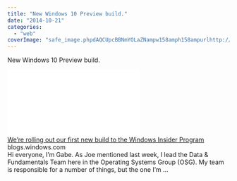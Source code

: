 ```yaml
---
title: "New Windows 10 Preview build."
date: "2014-10-21"
categories: 
  - "web"
coverImage: "safe_image.phpdAQCUpcBBNmYOLaZNampw158amph158ampurlhttp://az648995.vo_.msecnd.net/win/2014/10/Ring1-1024x357.png"
---
```


New Windows 10 Preview build.  
  
[![](images/safe_image.php?d=AQCUpcBBNmYOLaZN&w=158&h=158&url=http%3A%2F%2Faz648995.vo.msecnd.net%2Fwin%2F2014%2F10%2FRing1-1024x357.png)](http://l.facebook.com/l.php?u=http%3A%2F%2Fblogs.windows.com%2Fbloggingwindows%2F2014%2F10%2F21%2Fwere-rolling-out-our-first-new-build-to-the-windows-insider-program%2F%23.VEbbfzW8QUQ.facebook&h=fAQGYBQjL&s=1)  
[We’re rolling out our first new build to the Windows Insider Program](http://l.facebook.com/l.php?u=http%3A%2F%2Fblogs.windows.com%2Fbloggingwindows%2F2014%2F10%2F21%2Fwere-rolling-out-our-first-new-build-to-the-windows-insider-program%2F%23.VEbbfzW8QUQ.facebook&h=4AQG40ZmW&s=1)  
blogs.windows.com  
Hi everyone, I’m Gabe. As Joe mentioned last week, I lead the Data & Fundamentals Team here in the Operating Systems Group (OSG). My team is responsible for a number of things, but the one I’m ...
